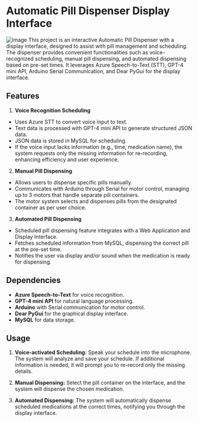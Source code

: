 # Automatic Pill Dispenser Display Interface
![image](https://github.com/user-attachments/assets/cc128925-ccea-49a7-b3e5-e09eeb25f013)
This project is an interactive Automatic Pill Dispenser with a display interface, designed to assist with pill management and scheduling. The dispenser provides convenient functionalities such as voice-recognized scheduling, manual pill dispensing, and automated dispensing based on pre-set times. It leverages Azure Speech-to-Text (STT), GPT-4 mini API, Arduino Serial Communication, and Dear PyGui for the display interface.

## Features
1. **Voice Recognition Scheduling**

- Uses Azure STT to convert voice input to text.
- Text data is processed with GPT-4 mini API to generate structured JSON data.
- JSON data is stored in MySQL for scheduling.
- If the voice input lacks information (e.g., time, medication name), the system requests only the missing information for re-recording, enhancing efficiency and user experience.

2. **Manual Pill Dispensing**

- Allows users to dispense specific pills manually.
- Communicates with Arduino through Serial for motor control, managing up to 3 motors that handle separate pill containers.
- The motor system selects and dispenses pills from the designated container as per user choice.

3. **Automated Pill Dispensing**

- Scheduled pill dispensing feature integrates with a Web Application and Display Interface.
- Fetches scheduled information from MySQL, dispensing the correct pill at the pre-set time.
- Notifies the user via display and/or sound when the medication is ready for dispensing.

## Dependencies
- **Azure Speech-to-Text** for voice recognition.
- **GPT-4 mini API** for natural language processing.
- **Arduino** with Serial communication for motor control.
- **Dear PyGui** for the graphical display interface.
- **MySQL** for data storage.

## Usage
1. **Voice-activated Scheduling:**
Speak your schedule into the microphone. The system will analyze and save your schedule. If additional information is needed, it will prompt you to re-record only the missing details.

2. **Manual Dispensing:**
Select the pill container on the interface, and the system will dispense the chosen medication.

3. **Automated Dispensing:**
The system will automatically dispense scheduled medications at the correct times, notifying you through the display interface.
